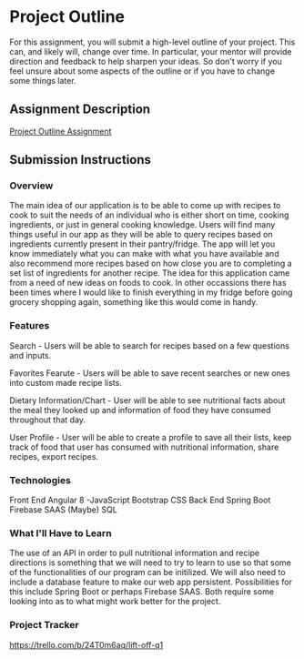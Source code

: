 # Project Outline
For this assignment, you will submit a high-level outline of your project. This can, and likely will, change over time. In particular, your mentor will provide direction and feedback to help sharpen your ideas. So don't worry if you feel unsure about some aspects of the outline or if you have to change some things later.

## Assignment Description
[Project Outline Assignment](https://education.launchcode.org/liftoff/modules/assignments/project-outline)

## Submission Instructions

### Overview
 The main idea of our application is to be able to come up with recipes to cook to suit the needs of an individual who is either short on time, cooking ingredients, or just in general cooking knowledge. Users will find many things useful in our app as they will be able to query recipes based on ingredients currently present in their pantry/fridge. The app will let you know immediately what you can make with what you have available and also recommend more recipes based on how close you are to completing a set list of ingredients for another recipe. 
 The idea for this application came from a need of new ideas on foods to cook. In other occassions there has been times where I would like to finish everything in my fridge before going grocery shopping again, something like this would come in handy.

### Features
Search - Users will be able to search for recipes based on a few questions and inputs.

Favorites Fearute - Users will be able to save recent searches or new ones into custom made recipe lists.

Dietary Information/Chart - User will be able to see nutritional facts about the meal they looked up and information of food they have consumed throughout that day.

User Profile - User will be able to create a profile to save all their lists, keep track of food that user has consumed with nutritional information, share recipes, export recipes.

### Technologies
Front End
    Angular 8
        -JavaScript
    Bootstrap CSS
Back End
    Spring Boot
    Firebase SAAS (Maybe)
    SQL

### What I'll Have to Learn
The use of an API in order to pull nutritional information and recipe directions is something that we will need to try to learn to use so that some of the functionalities of our program can be initilized. We will also need to include a database feature to make our web app persistent. Possibilities for this include Spring Boot or perhaps Firebase SAAS. Both require some looking into as to what might work better for the project.

### Project Tracker
https://trello.com/b/24T0m6aq/lift-off-q1
